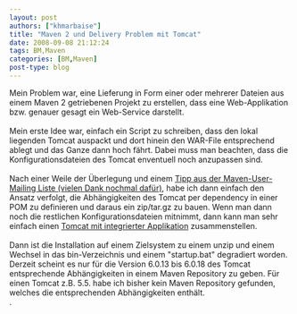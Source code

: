```yaml
---
layout: post
authors: ["khmarbaise"]
title: "Maven 2 und Delivery Problem mit Tomcat"
date: 2008-09-08 21:12:24
tags: BM,Maven
categories: [BM,Maven]
post-type: blog
---
```

Mein Problem war, eine Lieferung in Form einer oder mehrerer Dateien aus einem Maven 2 getriebenen Projekt zu erstellen, dass eine Web-Applikation bzw. genauer gesagt ein Web-Service darstellt.<br/>
<br/>
Mein erste Idee war, einfach ein Script zu schreiben, dass den lokal liegenden Tomcat auspackt und dort hinein den WAR-File entsprechend ablegt und das Ganze dann hoch fährt. Dabei muss man beachten, dass die Konfigurationsdateien des Tomcat enventuell noch anzupassen sind. <br/>
<br/>
Nach einer Weile der Überlegung und einem <a href="http://www.nabble.com/Re%3A-Creating-Delivery-Package-p19369368.html">Tipp aus der Maven-User-Mailing Liste (vielen Dank nochmal dafür)</a>, habe ich dann einfach den Ansatz verfolgt, die Abhängigkeiten des Tomcat per dependency in einer POM zu definieren und daraus ein zip/tar.gz zu bauen. Wenn man dann noch die restlichen Konfigurationsdateien mitnimmt, dann kann man sehr einfach einen <a href="http://docs.codehaus.org/display/MAVENUSER/Delivery+with+Tomcat">Tomcat mit integrierter Applikation</a> zusammenstellen.<br/>
<br/>
Dann ist die Installation auf einem Zielsystem zu einem unzip und einem Wechsel in das bin-Verzeichnis und einem "startup.bat" degradiert worden.<br/>
Derzeit scheint es nur für die Version 6.0.13 bis 6.0.18 des Tomcat entsprechende Abhängigkeiten in einem Maven Repository zu geben. Für einen Tomcat z.B. 5.5. habe ich bisher kein Maven Repository gefunden, welches die entsprechenden Abhängigkeiten enthält.<br/>.
